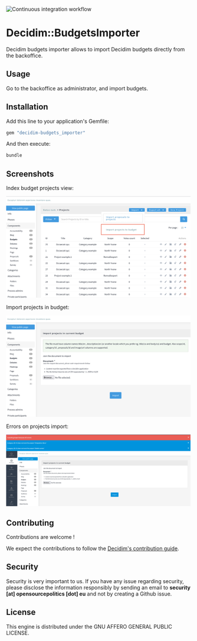 ![Continuous integration workflow](https://github.com/OpenSourcePolitics/decidim-module-budgets_importer/actions/workflows/ci_budgets_importer.yml/badge.svg)

# Decidim::BudgetsImporter

Decidim budgets importer allows to import Decidim budgets directly from the backoffice.

## Usage

Go to the backoffice as administrator, and import budgets.

## Installation

Add this line to your application's Gemfile:

```ruby
gem "decidim-budgets_importer"
```

And then execute:

```bash
bundle
```

## Screenshots

Index budget projects view:

<img alt="Index budget projects view" src="./docs/assets/projects_index_view.png" width="500"/>

Import projects in budget:

<img alt="Import projects in budget" src="./docs/assets/import_project_new.png" width="500"/>

Errors on projects import:

<img alt="Errors on projects import" src="./docs/assets/errors_on_import.png" width="500"/>

## Contributing

Contributions are welcome !

We expect the contributions to follow the [Decidim's contribution guide](https://github.com/decidim/decidim/blob/develop/CONTRIBUTING.adoc).

## Security

Security is very important to us. If you have any issue regarding security, please disclose the information responsibly by sending an email to __security [at] opensourcepolitics [dot] eu__ and not by creating a Github issue.

## License

This engine is distributed under the GNU AFFERO GENERAL PUBLIC LICENSE.
